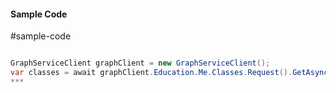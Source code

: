 #### Sample Code
#sample-code 

```C#

GraphServiceClient graphClient = new GraphServiceClient();
var classes = await graphClient.Education.Me.Classes.Request().GetAsync();
*** 

```